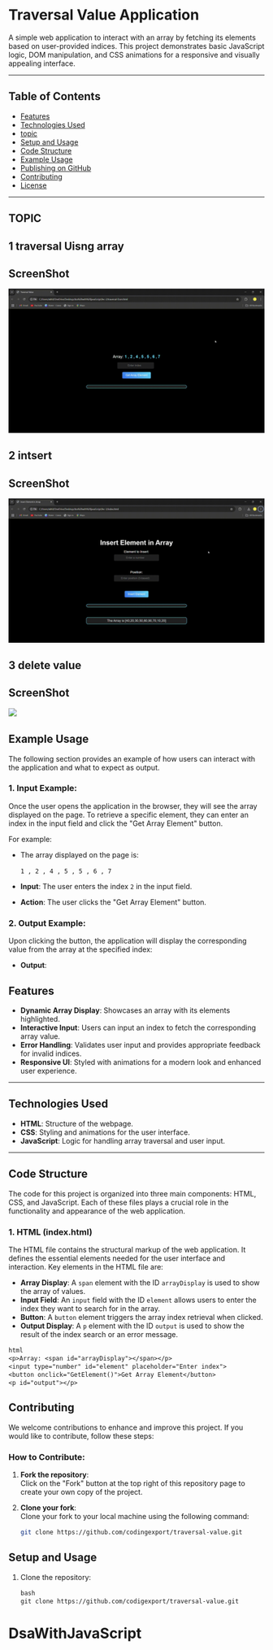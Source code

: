 ﻿# Traversal Value Application

A simple web application to interact with an array by fetching its elements based on user-provided indices. This project demonstrates basic JavaScript logic, DOM manipulation, and CSS animations for a responsive and visually appealing interface.

---

## Table of Contents

- [Features](#features)
- [Technologies Used](#technologies-used)
- [topic](#topic)
- [Setup and Usage](#setup-and-usage)
- [Code Structure](#code-structure)
- [Example Usage](#example-usage)
- [Publishing on GitHub](#publishing-on-github)
- [Contributing](#contributing)
- [License](#license)

---
## TOPIC
## 1 traversal Uisng array
 ## ScreenShot
  ![](https://github.com/codingexport/DsaWithJavaScript/blob/main/Traversal%20Value.gif)

## 2 intsert
 ## ScreenShot
  ![](https://github.com/codingexport/DsaWithJavaScript/blob/main/Insert%20Element%20in%20Array.gif)
## 3 delete value
 ## ScreenShot
 ![](https://github.com/codingexport/DsaWithJavaScript/blob/main/Delete%20and%20isert%20value.gif)
## Example Usage

The following section provides an example of how users can interact with the application and what to expect as output.

### 1. **Input Example**:

Once the user opens the application in the browser, they will see the array displayed on the page. To retrieve a specific element, they can enter an index in the input field and click the "Get Array Element" button.

For example:

- The array displayed on the page is:  

  `1 , 2 , 4 , 5 , 5 , 6 , 7`

- **Input**: The user enters the index `2` in the input field.
- **Action**: The user clicks the "Get Array Element" button.

### 2. **Output Example**:

Upon clicking the button, the application will display the corresponding value from the array at the specified index:

- **Output**:  

## Features

- **Dynamic Array Display**: Showcases an array with its elements highlighted.
- **Interactive Input**: Users can input an index to fetch the corresponding array value.
- **Error Handling**: Validates user input and provides appropriate feedback for invalid indices.
- **Responsive UI**: Styled with animations for a modern look and enhanced user experience.

---

## Technologies Used

- **HTML**: Structure of the webpage.
- **CSS**: Styling and animations for the user interface.
- **JavaScript**: Logic for handling array traversal and user input.

---
## Code Structure

The code for this project is organized into three main components: HTML, CSS, and JavaScript. Each of these files plays a crucial role in the functionality and appearance of the web application.

### 1. **HTML (index.html)**
The HTML file contains the structural markup of the web application. It defines the essential elements needed for the user interface and interaction. Key elements in the HTML file are:

- **Array Display**: A `span` element with the ID `arrayDisplay` is used to show the array of values.
- **Input Field**: An `input` field with the ID `element` allows users to enter the index they want to search for in the array.
- **Button**: A `button` element triggers the array index retrieval when clicked.
- **Output Display**: A `p` element with the ID `output` is used to show the result of the index search or an error message.

```
html
<p>Array: <span id="arrayDisplay"></span></p>
<input type="number" id="element" placeholder="Enter index">
<button onclick="GetElement()">Get Array Element</button>
<p id="output"></p>

```
## Contributing

We welcome contributions to enhance and improve this project. If you would like to contribute, follow these steps:

### How to Contribute:

1. **Fork the repository**:  
   Click on the "Fork" button at the top right of this repository page to create your own copy of the project.

2. **Clone your fork**:  
   Clone your fork to your local machine using the following command:
   ```bash
   git clone https://github.com/codingexport/traversal-value.git

## Setup and Usage

1. Clone the repository:

   ```
   bash
   git clone https://github.com/codigexport/traversal-value.git
# DsaWithJavaScript
